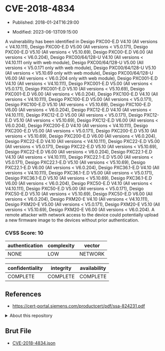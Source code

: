 # CVE-2018-4834

- Published: 2018-01-24T16:29:00

- Modified: 2023-06-13T09:15:00

A vulnerability has been identified in Desigo PXC00-E.D V4.10 (All versions < V4.10.111), Desigo PXC00-E.D V5.00 (All versions < V5.0.171), Desigo PXC00-E.D V5.10 (All versions < V5.10.69), Desigo PXC00-E.D V6.00 (All versions < V6.0.204), Desigo PXC00/64/128-U V4.10 (All versions < V4.10.111 only with web module), Desigo PXC00/64/128-U V5.00 (All versions < V5.0.171 only with web module), Desigo PXC00/64/128-U V5.10 (All versions < V5.10.69 only with web module), Desigo PXC00/64/128-U V6.00 (All versions < V6.0.204 only with web module), Desigo PXC001-E.D V4.10 (All versions < V4.10.111), Desigo PXC001-E.D V5.00 (All versions < V5.0.171), Desigo PXC001-E.D V5.10 (All versions < V5.10.69), Desigo PXC001-E.D V6.00 (All versions < V6.0.204), Desigo PXC100-E.D V4.10 (All versions < V4.10.111), Desigo PXC100-E.D V5.00 (All versions < V5.0.171), Desigo PXC100-E.D V5.10 (All versions < V5.10.69), Desigo PXC100-E.D V6.00 (All versions < V6.0.204), Desigo PXC12-E.D V4.10 (All versions < V4.10.111), Desigo PXC12-E.D V5.00 (All versions < V5.0.171), Desigo PXC12-E.D V5.10 (All versions < V5.10.69), Desigo PXC12-E.D V6.00 (All versions < V6.0.204), Desigo PXC200-E.D V4.10 (All versions < V4.10.111), Desigo PXC200-E.D V5.00 (All versions < V5.0.171), Desigo PXC200-E.D V5.10 (All versions < V5.10.69), Desigo PXC200-E.D V6.00 (All versions < V6.0.204), Desigo PXC22-E.D V4.10 (All versions < V4.10.111), Desigo PXC22-E.D V5.00 (All versions < V5.0.171), Desigo PXC22-E.D V5.10 (All versions < V5.10.69), Desigo PXC22-E.D V6.00 (All versions < V6.0.204), Desigo PXC22.1-E.D V4.10 (All versions < V4.10.111), Desigo PXC22.1-E.D V5.00 (All versions < V5.0.171), Desigo PXC22.1-E.D V5.10 (All versions < V5.10.69), Desigo PXC22.1-E.D V6.00 (All versions < V6.0.204), Desigo PXC36.1-E.D V4.10 (All versions < V4.10.111), Desigo PXC36.1-E.D V5.00 (All versions < V5.0.171), Desigo PXC36.1-E.D V5.10 (All versions < V5.10.69), Desigo PXC36.1-E.D V6.00 (All versions < V6.0.204), Desigo PXC50-E.D V4.10 (All versions < V4.10.111), Desigo PXC50-E.D V5.00 (All versions < V5.0.171), Desigo PXC50-E.D V5.10 (All versions < V5.10.69), Desigo PXC50-E.D V6.00 (All versions < V6.0.204), Desigo PXM20-E V4.10 (All versions < V4.10.111), Desigo PXM20-E V5.00 (All versions < V5.0.171), Desigo PXM20-E V5.10 (All versions < V5.10.69), Desigo PXM20-E V6.00 (All versions < V6.0.204). A remote attacker with network access to the device could potentially upload a new firmware image to the devices without prior authentication.

### CVSS Score: **10**

| authentication | complexity | vector |
| --- | --- | --- |
| NONE | LOW | NETWORK |

| confidentiality | integrity | availability |
| --- | --- | --- |
| COMPLETE | COMPLETE | COMPLETE |

## References

* https://cert-portal.siemens.com/productcert/pdf/ssa-824231.pdf

<details>
<summary>About this repository</summary> 

  This repository is part of the project [Live Hack CVE](https://github.com/Live-Hack-CVE). Main website can be found [www.live-hack.org](https://www.live-hack.org) 
  
  Made by [Sn0wAlice](https://github.com/Sn0wAlice) for the people that care about security and need to have a feed of the latest CVEs. Hope you enjoy it, don't forget to star the repo and follow me on [Twitter](https://twitter.com/Sn0wAlice) and [Github](https://github.com/Sn0wAlice). And that is my [personnal website](https://www.alice-snow.me/)

  - [Home Page](https://github.com/Live-Hack-CVE)
  - [Framework](https://github.com/Live-Hack-CVE/cve-framework)
  - [CVE database](https://github.com/Live-Hack-CVE/full_database)
  - [Changelog](https://github.com/Live-Hack-CVE/Changelog)
</details>

## Brut File

* [CVE-2018-4834.json](https://raw.githubusercontent.com/Live-Hack-CVE/full_database/main/cves/2018/CVE-2018-4834.json)


